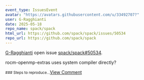 ```yaml
---
event_type: IssuesEvent
avatar: "https://avatars.githubusercontent.com/u/33492707?"
user: G-Ragghianti
date: 2025-05-18
repo_name: spack/spack
html_url: https://github.com/spack/spack/issues/50534
repo_url: https://github.com/spack/spack
---
```


<a href='https://github.com/G-Ragghianti' target='_blank'>G-Ragghianti</a> open issue <a href='https://github.com/spack/spack/issues/50534' target='_blank'>spack/spack#50534</a>.

<p>rocm-openmp-extras uses system compiler directly?</p><small>### Steps to reproduce...</small><a href='https://github.com/spack/spack/issues/50534' target='_blank'>View Comment</a>
